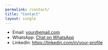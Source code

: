 ```yaml
---
permalink: /contact/
title: "Contact"
layout: single
---
```

- Email: your@email.com  
- WhatsApp: [Chat on WhatsApp](https://wa.me/201033183247)
- LinkedIn: https://linkedin.com/in/your-profile
